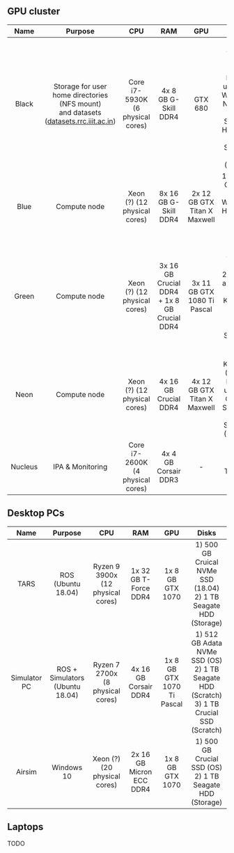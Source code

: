 ## GPU cluster

|Name | Purpose | CPU | RAM | GPU |Disks|
|:-----:|:-----:|:-----:|:-----:|:-----:|:-------:|
|Black| Storage for user home directories (NFS mount) <br> and datasets ([datasets.rrc.iiit.ac.in](datasets.rrc.iiit.ac.in)) | Core i7-5930K (6 physical cores)| 4x 8 GB G-Skill DDR4 | GTX 680 | 1) 500 GB Crucial SSD (OS) <br> 2) 12 TB RAID5 array using 2x 4 TB WesternDigital NAS HDD and 2x 4TB Seagate NAS HDD (storage)<br> 3) 6 TB Seagate NAS HDD (unmounted)|
|Blue|Compute node| Xeon (?) (12 physical cores)|8x 16 GB G-Skill DDR4|2x 12 GB GTX Titan X Maxwell|1) 500 Crucial GB SSD (OS)<br> 2) 1 TB WesternDigital HDD (Scratch)<br> 3) 500 GB HDD (Scratch2)|
|Green|Compute node|Xeon (?) (12 physical cores)|3x 16 GB Crucial DDR4 + 1x 8 GB Crucial DDR4|3x 11 GB GTX 1080 Ti Pascal|1) 500 GB Crucial SSD (OS)<br> 2) 1 TB RAID0 array using 2x 500 GB Kingston SSD (Scratch)<br> 3) 500 GB Transcend SSD (Scratch 2)|
|Neon|Compute node|Xeon (?) (12 physical cores)|4x 16 GB Crucial DDR4|4x 12 GB GTX Titan X Maxwell|1) 240 GB Kingston SSD (OS) 2) 1 TB RAID0 array using 2x 500 GB Kingston SSD (Scratch)<br> 3) 3 TB Seagate HDD (Unmounted)|
|Nucleus|IPA & Monitoring|Core i7-2600K (4 physical cores)|4x 4 GB Corsair DDR3|-|1) 1 TB Toshiba HDD|

## Desktop PCs
|Name | Purpose | CPU | RAM | GPU |Disks|
|:-----:|:-----:|:-----:|:-----:|:-----:|:-------:|
|TARS|ROS (Ubuntu 18.04) |Ryzen 9 3900x (12 physical cores)| 1x 32 GB T-Force DDR4 | 1x 8 GB GTX 1070 | 1) 500 GB Cruical NVMe SSD (18.04)<br> 2) 1 TB Seagate HDD (Storage)|
|Simulator PC|ROS + Simulators (Ubuntu 18.04)|Ryzen 7 2700x (8 physical cores)|4x 16 GB Corsair DDR4 | 1x 8 GB GTX 1070 Ti Pascal | 1) 512 GB Adata NVMe SSD (OS) <br> 2) 1 TB Seagate HDD (Scratch) <br>3) 1 TB Crucial SSD (Scratch)|
|Airsim|Windows 10|Xeon (?) (20 physical cores)|2x 16 GB Micron ECC DDR4|1x 8 GB GTX 1070| 1) 500 GB Crucial SSD (OS)<br> 2) 1 TB Seagate HDD (Storage)|

## Laptops
TODO

